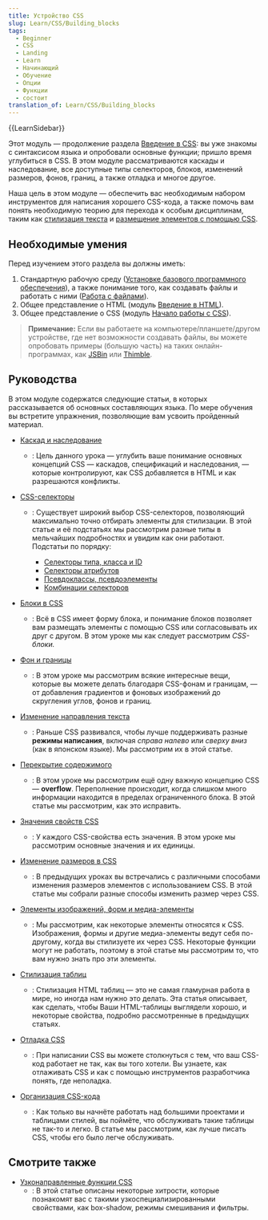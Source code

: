 ```yaml
---
title: Устройство CSS
slug: Learn/CSS/Building_blocks
tags:
  - Beginner
  - CSS
  - Landing
  - Learn
  - Начинающий
  - Обучение
  - Опции
  - Функции
  - состоит
translation_of: Learn/CSS/Building_blocks
---
```


{{LearnSidebar}}

Этот модуль — продолжение раздела [Введение в CSS](/ru/docs/Learn/CSS/First_steps): вы уже знакомы с синтаксисом языка и опробовали основные функции; пришло время углубиться в CSS. В этом модуле рассматриваются каскады и наследование, все доступные типы селекторов, блоков, изменений размеров, фонов, границ, а также отладка и многое другое.

Наша цель в этом модуле — обеспечить вас необходимым набором инструментов для написания хорошего CSS-кода, а также помочь вам понять необходимую теорию для перехода к особым дисциплинам, таким как [стилизация текста](/ru/docs/Learn/CSS/Styling_text) и [размещение элементов с помощью CSS](/ru/docs/Learn/CSS/CSS_layout).

## Необходимые умения

Перед изучением этого раздела вы должны иметь:

1. Стандартную рабочую среду ([Установке базового программного обеспечения](/ru/docs/Learn/Getting_started_with_the_web/%D0%A3%D1%81%D1%82%D0%B0%D0%BD%D0%BE%D0%B2%D0%BA%D0%B0_%D0%B1%D0%B0%D0%B7%D0%BE%D0%B2%D0%BE%D0%B3%D0%BE_%D0%BF%D1%80%D0%BE%D0%B3%D1%80%D0%B0%D0%BC%D0%BC%D0%BD%D0%BE%D0%B3%D0%BE_%D0%BE%D0%B1%D0%B5%D1%81%D0%BF%D0%B5%D1%87%D0%B5%D0%BD%D0%B8%D1%8F)), а также понимание того, как создавать файлы и работать с ними ([Работа с файлами](/ru/docs/Learn/Getting_started_with_the_web/Dealing_with_files)).
2. Общее представление о HTML (модуль [Введение в HTML](/ru/docs/Learn/HTML/%D0%92%D0%B2%D0%B5%D0%B4%D0%B5%D0%BD%D0%B8%D0%B5_%D0%B2_HTML)).
3. Общее представление о CSS (модуль [Начало работы с CSS](/ru/docs/Learn/CSS/First_steps/Getting_started)).

> **Примечание:** Если вы работаете на компьютере/планшете/другом устройстве, где нет возможности создавать файлы, вы можете опробовать примеры (большую часть) на таких онлайн-программах, как [JSBin](http://jsbin.com/) или [Thimble](https://thimble.mozilla.org/).

## Руководства

В этом модуле содержатся следующие статьи, в которых рассказывается об основных составляющих языка. По мере обучения вы встретите упражнения, позволяющие вам усвоить пройденный материал.

- [Каскад и наследование](/ru/docs/Learn/CSS/Building_blocks/Cascade_and_inheritance)
  - : Цель данного урока — углубить ваше понимание основных концепций CSS — каскадов, спецификаций и наследования, — которые контролируют, как CSS добавляется в HTML и как разрешаются конфликты.
- [CSS-селекторы](/ru/docs/Learn/CSS/Building_blocks/Селекторы)

  - : Существует широкий выбор CSS-селекторов, позволяющий максимально точно отбирать элементы для стилизации. В этой статье и её подстатьях мы рассмотрим разные типы в мельчайших подробностях и увидим как они работают. Подстатьи по порядку:

    - [Селекторы типа, класса и ID](/ru/docs/Learn/CSS/Building_blocks/%D0%A1%D0%B5%D0%BB%D0%B5%D0%BA%D1%82%D0%BE%D1%80%D1%8B/Type_Class_and_ID_Selectors)
    - [Селекторы атрибутов](/ru/docs/Learn/CSS/Building_blocks/%D0%A1%D0%B5%D0%BB%D0%B5%D0%BA%D1%82%D0%BE%D1%80%D1%8B/Attribute_selectors)
    - [Псевдоклассы, псевдоэлементы](/ru/docs/Learn/CSS/Building_blocks/%D0%A1%D0%B5%D0%BB%D0%B5%D0%BA%D1%82%D0%BE%D1%80%D1%8B/Pseudo-classes_and_pseudo-elements)
    - [Комбинации селекторов](/ru/docs/Learn/CSS/Building_blocks/%D0%A1%D0%B5%D0%BB%D0%B5%D0%BA%D1%82%D0%BE%D1%80%D1%8B/Combinators)

- [Блоки в CSS](/ru/docs/Learn/CSS/Building_blocks/The_box_model)
  - : Всё в CSS имеет форму блока, и понимание блоков позволяет вам размещать элементы с помощью CSS или согласовывать их друг с другом. В этом уроке мы как следует рассмотрим _CSS-блоки._
- [Фон и границы](/ru/docs/Learn/CSS/Building_blocks/Backgrounds_and_borders)
  - : В этом уроке мы рассмотрим всякие интересные вещи, которые вы можете делать благодаря CSS-фонам и границам, — от добавления градиентов и фоновых изображений до скругления углов, фонов и границ.
- [Изменение направления текста](/ru/docs/Learn/CSS/Building_blocks/Handling_different_text_directions)
  - : Раньше CSS развивался, чтобы лучше поддерживать разные **режимы написания**, включая _справа налево_ или _сверху вниз_ (как в японском языке). Мы рассмотрим их в этой статье.
- [Перекрытие содержимого](/ru/docs/Learn/CSS/Building_blocks/Overflowing_content)
  - : В этом уроке мы рассмотрим ещё одну важную концепцию CSS — **overflow**. Переполнение происходит, когда слишком много информации находится в пределах ограниченного блока. В этой статье мы рассмотрим, как это исправить.
- [Значения свойств CSS](/ru/docs/Learn/CSS/Building_blocks/Values_and_units)
  - : У каждого CSS-свойства есть значения. В этом уроке мы рассмотрим основные значения и их единицы.
- [Изменение размеров в CSS](/ru/docs/Learn/CSS/Building_blocks/Sizing_items_in_CSS)
  - : В предыдущих уроках вы встречались с различными способами изменения размеров элементов с использованием CSS. В этой статье мы собрали разные способы изменить размер через CSS.
- [Элементы изображений, форм и медиа-элементы](/ru/docs/Learn/CSS/Building_blocks/Images_media_form_elements)
  - : Мы рассмотрим, как некоторые элементы относятся к CSS. Изображения, формы и другие медиа-элементы ведут себя по-другому, когда вы стилизуете их через CSS. Некоторые функции могут не работать, поэтому в этой статье мы рассмотрим то, что вам нужно знать про эти элементы.
- [Стилизация таблиц](/ru/docs/Learn/CSS/Building_blocks/Styling_tables)
  - : Стилизация HTML таблиц — это не самая гламурная работа в мире, но иногда нам нужно это делать. Эта статья описывает, как сделать, чтобы Ваши HTML-таблицы выглядели хорошо, и некоторые свойства, подробно рассмотренные в предыдущих статьях.
- [Отладка CSS](/ru/docs/Learn/CSS/Building_blocks/Debugging_CSS)

  - : При написании CSS вы можете столкнуться с тем, что ваш CSS-код работает не так, как вы того хотели. Вы узнаете, как отлаживать CSS и как с помощью инструментов разработчика понять, где неполадка.

- [Организация CSS-кода](/ru/docs/Learn/CSS/Building_blocks/Organizing)
  - : Как только вы начнёте работать над большими проектами и таблицами стилей, вы поймёте, что обслуживать такие таблицы не так-то и легко. В статье мы рассмотрим, как лучше писать CSS, чтобы его было легче обслуживать.

## Смотрите также

- [Узконаправленные функции CSS](/ru/docs/Learn/CSS/Building_blocks/Advanced_styling_effects)
  - : В этой статье описаны некоторые хитрости, которые познакомят вас с такими узкоспециализированными свойствами, как box-shadow, режимы смешивания и фильтры.
